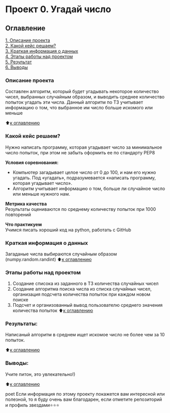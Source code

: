 # Проект 0. Угадай число

## Оглавление  
[1. Описание проекта](.README.md#Описание-проекта)  
[2. Какой кейс решаем?](.README.md#Какой-кейс-решаем)  
[3. Краткая информация о данных](.README.md#Краткая-информация-о-данных)  
[4. Этапы работы над проектом](.README.md#Этапы-работы-над-проектом)  
[5. Результат](.README.md#Результат)    
[6. Выводы](.README.md#Выводы) 

### Описание проекта    
Составлен алгоритм, который будет угадывать некоторое количество чисел, выбранных случайным образом, и выводить среднее количество попыток угадать эти числа. 
Данный алгоритм по ТЗ учитывает информацию о том, что выбранное им число больше искомого или меньше


:arrow_up:[к оглавлению](_)


### Какой кейс решаем?    
Нужно написать программу, которая угадывает число за минимальное число попыток, при этом не забыть оформить ее по стандарту PEP8

**Условия соревнования:**  
- Компьютер загадывает целое число от 0 до 100, и нам его нужно угадать. Под «угадать», подразумевается «написать программу, которая угадывает число».
- Алгоритм учитывает информацию о том, больше ли случайное число или меньше нужного нам.

**Метрика качества**     
Результаты оцениваются по среднему количеству попыток при 1000 повторений

**Что практикуем**     
Учимся писать хороший код на python, работать с GitHub


### Краткая информация о данных
Загаданые числа выбираются случайным образом (numpy.random.randint)
:arrow_up:[к оглавлению](.README.md#Оглавление)


### Этапы работы над проектом  
1. Создание списока из заданного в ТЗ количества случайных чисел
2. Создание алгоритма поиска числа из списка случайных чисел, организация подсчета количества попыток при каждом новом поиске
3. Подсчет и организованный вывод пользователю среднего значения количества попыток
:arrow_up:[к оглавлению](.README.md#Оглавление)


### Результаты:  
Написаный алгоритм в среднем ищет искомое число не более чем за 10 попыток.

:arrow_up:[к оглавлению](.README.md#Оглавление)


### Выводы:  
Учите питон, это увлекательно!)

:arrow_up:[к оглавлению](.README.md#Оглавление)

poet
Если информация по этому проекту покажется вам интересной или полезной, то я буду очень вам благодарен, если отметите репозиторий и профиль звездами⭐️⭐️⭐️